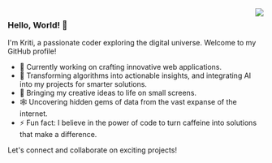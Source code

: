 <img align="right" src="https://github-readme-stats.vercel.app/api?username=beingkriti&show_icons=true&icon_color=CE1D2D&text_color=718096&bg_color=00000000&hide_title=true&hide_border=true" />

### Hello, World! 👋

I'm Kriti, a passionate coder exploring the digital universe. Welcome to my GitHub profile!

- 🔭 Currently working on crafting innovative web applications.
- 🌱 Transforming algorithms into actionable insights, and integrating AI into my projects for smarter solutions.
- 📱 Bringing my creative ideas to life on small screens.
- 🕸️ Uncovering hidden gems of data from the vast expanse of the internet.
- ⚡ Fun fact: I believe in the power of code to turn caffeine into solutions that make a difference.

Let's connect and collaborate on exciting projects!


<!---
beingkriti/beingkriti is a ✨ special ✨ repository because its `README.md` (this file) appears on your GitHub profile.
You can click the Preview link to take a look at your changes.
--->
